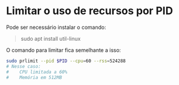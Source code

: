 # Limitar o uso de recursos por PID

Pode ser necessário instalar o comando:

> sudo apt install util-linux

O comando para limitar fica semelhante a isso:

```sh
sudo prlimit --pid $PID --cpu=60 --rss=524288
# Nesse caso:
#    CPU limitada a 60%
#    Memória em 512MB
```

